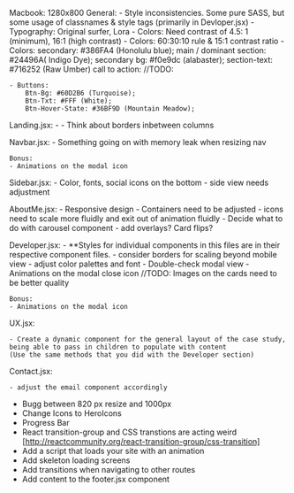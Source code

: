 <!-- General Notes on Project: -->
<!-- TODO: mobile views practically done expect AboutMe -->
Macbook: 1280x800
General:
    - Style inconsistencies.  Some pure SASS, but some usage of classnames & style tags (primarily in Devloper.jsx)
    - Typography: Original surfer, Lora
    - Colors: Need contrast of 4.5: 1 (minimum), 16:1 (high contrast)
    - Colors: 60:30:10 rule & 15:1 contrast ratio
    - Colors: secondary: #386FA4 (Honolulu blue); 
        main / dominant section: #24496A( Indigo Dye);
        secondary bg: #f0e9dc (alabaster); 
        section-text: #716252 (Raw Umber)
        call to action: 
    //TODO: <!-- Place colors in the global scope -->
    <!-- TODO: Mobile largely done, need to adjust for bigger screens, esp iMacs -->

    - Buttons: 
        Btn-Bg: #60D2B6 (Turquoise); 
        Btn-Txt: #FFF (White); 
        Btn-Hover-State: #36BF9D (Mountain Meadow);

Landing.jsx:
    - <!-- TODO: Double check the responsive design -->
    - Think about borders inbetween columns

Navbar.jsx:
    - <!-- TODO:  --> Something going on with memory leak when resizing nav

    Bonus:
    - Animations on the modal icon

Sidebar.jsx:
    - <!-- TODO: --> Color, fonts, social icons on the bottom
    - side view needs adjustment

AboutMe.jsx:
    <!-- TODO: -->
    - Responsive design
    - Containers need to be adjusted
    - icons need to scale more fluidly and exit out of animation fluidly
    - Decide what to do with carousel component - add overlays? Card flips?

Developer.jsx: <!-- TODO: -->
    <!-- TODO: Responsiveness for the entire container.  I set max height on the cards, but for specific breakpoints, need to adjust -->
    - **Styles for individual components in this files are in their respective component files.
    - consider borders for scaling beyond mobile view
    - adjust color palettes and font
    - Double-check modal view
     - Animations on the modal close icon
     //TODO: Images on the cards need to be better quality

    Bonus:
    - Animations on the modal icon

UX.jsx: <!-- TODO: -->

<!-- TODO: Responsiveness for the entire container.  I set max height on the cards, but for specific breakpoints, need to adjust -->

    - Create a dynamic component for the general layout of the case study, being able to pass in children to populate with content
    (Use the same methods that you did with the Developer section)





Contact.jsx: <!-- TODO: -->

    - adjust the email component accordingly


<!-- TODO: -->
- Bugg between 820 px resize and 1000px
- Change Icons to HeroIcons
- Progress Bar
- React transition-group and CSS transtions are acting weird [http://reactcommunity.org/react-transition-group/css-transition]
- Add a script that loads your site with an animation
- Add skeleton loading screens
- Add transitions when navigating to other routes
- Add content to the footer.jsx component
